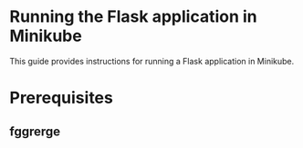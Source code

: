 # Running the Flask application in Minikube

This guide provides instructions for running a Flask application in Minikube.

# Prerequisites

## fggrerge
